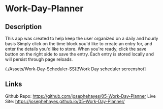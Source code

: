 # Work-Day-Planner

## Description
This app was created to help keep the user organized on a daily and hourly basis
Simply click on the time block you'd like to create an entry for, and enter the details you'd like to store. 
When you're ready, click the save button on the right side to save the entry.
Each entry is stored locally and will persist through page reloads.

(./Assets/Work-Day-Scheduler-SS)[!Work Day scheduler screenshot]


## Links

Github Repo: https://github.com/josephehayes/05-Work-Day-Planner
Live Site: https://josephehayes.github.io/05-Work-Day-Planner/
